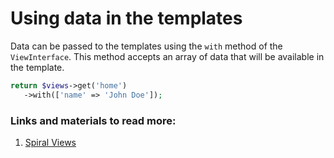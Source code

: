 # Using data in the templates

Data can be passed to the templates using the `with` method of the `ViewInterface`. This method accepts an array of data that will be available in the template.

```php
return $views->get('home')
   ->with(['name' => 'John Doe']);
```

### Links and materials to read more:
1. [Spiral Views](https://spiral.dev/docs/views-views/current/en)
